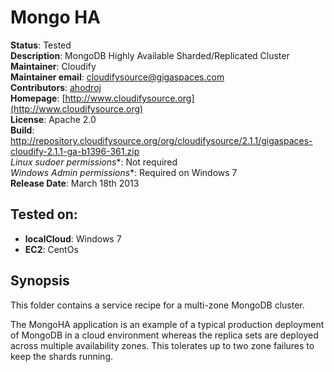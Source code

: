 # Mongo HA

**Status**: Tested  
**Description**: MongoDB Highly Available Sharded/Replicated Cluster  
**Maintainer**:       Cloudify  
**Maintainer email**: cloudifysource@gigaspaces.com  
**Contributors**:    [ahodroj](https://github.com/ahodroj)  
**Homepage**:   [http://www.cloudifysource.org](http://www.cloudifysource.org)  
**License**:      Apache 2.0   
**Build**: http://repository.cloudifysource.org/org/cloudifysource/2.1.1/gigaspaces-cloudify-2.1.1-ga-b1396-361.zip  
**Linux* sudoer permissions**:	Not required  
**Windows* Admin permissions**:  Required on Windows 7    
**Release Date**: March 18th 2013  


Tested on:
--------

* <strong>localCloud</strong>: Windows 7
* <strong>EC2</strong>: CentOs 




Synopsis
--------

This folder contains a service recipe for a multi-zone MongoDB cluster.

The MongoHA application is an example of a typical production deployment of MongoDB in a cloud environment whereas the replica sets are deployed
across multiple availability zones. This tolerates up to two zone failures to keep the shards running. 

 



